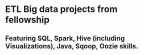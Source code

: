# ETL Big data projects from fellowship
## Featuring SQL, Spark, Hive (including Visualizations), Java, Sqoop, Oozie skills.

